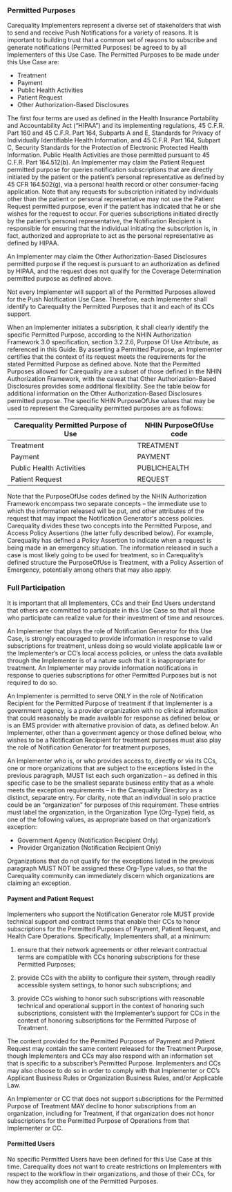 ### Permitted Purposes
Carequality Implementers represent a diverse set of stakeholders that wish to send and receive Push Notifications for a variety of reasons. It is important to building trust that a common set of reasons to subscribe and generate notifications (Permitted Purposes) be agreed to by all Implementers of this Use Case. The Permitted Purposes to be made under this Use Case are:

*	Treatment
*	Payment
*	Public Health Activities
*	Patient Request
*	Other Authorization-Based Disclosures

The first four terms are used as defined in the Health Insurance Portability and Accountability Act (“HIPAA”) and its implementing regulations, 45 C.F.R. Part 160 and 45 C.F.R. Part 164, Subparts A and E, Standards for Privacy of Individually Identifiable Health Information, and 45 C.F.R. Part 164, Subpart C, Security Standards for the Protection of Electronic Protected Health Information. Public Health Activities are those permitted pursuant to 45 C.F.R. Part 164.512(b). An Implementer may claim the Patient Request permitted purpose for queries notification subscriptions that are directly initiated by the patient or the patient’s personal representative as defined by 45 CFR 164.502(g), via a personal health record or other consumer-facing application. Note that any requests for subscription initiated by individuals other than the patient or personal representative may not use the Patient Request permitted purpose, even if the patient has indicated that he or she wishes for the request to occur. For queries subscriptions initiated directly by the patient’s personal representative, the Notification Recipient is responsible for ensuring that the individual initiating the subscription is, in fact, authorized and appropriate to act as the personal representative as defined by HIPAA.

An Implementer may claim the Other Authorization-Based Disclosures permitted purpose if the request is pursuant to an authorization as defined by HIPAA, and the request does not qualify for the Coverage Determination permitted purpose as defined above.

Not every Implementer will support all of the Permitted Purposes allowed for the Push Notification Use Case. Therefore, each Implementer shall identify to Carequality the Permitted Purposes that it and each of its CCs support.

When an Implementer initiates a subsription, it shall clearly identify the specific Permitted Purpose, according to the NHIN Authorization Framework 3.0 specification, section 3.2.2.6, Purpose Of Use Attribute, as referenced in this Guide. By asserting a Permitted Purpose, an Implementer certifies that the context of its request meets the requirements for the stated Permitted Purpose as defined above.
Note that the Permitted Purposes allowed for Carequality are a subset of those defined in the NHIN Authorization Framework, with the caveat that Other Authorization-Based Disclosures provides some additional flexibility. See the table below for additional information on the Other Authorization-Based Disclosures permitted purpose. The specific NHIN PurposeOfUse values that may be used to represent the Carequality permitted purposes are as follows:

|Carequality Permitted Purpose of Use | NHIN PurposeOfUse code |
|----------------|--------------------|
|Treatment|TREATMENT
|Payment|PAYMENT
|Public Health Activities|PUBLICHEALTH
|Patient Request|REQUEST|


Note that the PurposeOfUse codes defined by the NHIN Authorization Framework encompass two separate concepts – the immediate use to which the information released will be put, and other attributes of the request that may impact the Notification Generator's access policies. Carequality divides these two concepts into the Permitted Purpose, and Access Policy Assertions (the latter fully described below). For example, Carequality has defined a Policy Assertion to indicate when a request is being made in an emergency situation. The information released in such a case is most likely going to be used for treatment, so in Carequality’s defined structure the PurposeOfUse is Treatment, with a Policy Assertion of Emergency, potentially among others that may also apply.

###	 Full Participation

It is important that all Implementers, CCs and their End Users understand that others are committed to participate in this Use Case so that all those who participate can realize value for their investment of time and resources.

An Implementer that plays the role of Notification Generator for this Use Case, is strongly encouraged to provide information in response to valid subscriptions for treatment, unless doing so would violate applicable law or the Implementer’s or CC’s local access policies, or unless the data available through the Implementer is of a nature such that it is inappropriate for treatment. An Implementer may provide information notifications in response to queries subscriptions for other Permitted Purposes but is not required to do so.

An Implementer is permitted to serve ONLY in the role of Notification Recipient for the Permitted Purpose of treatment if that Implementer is a government agency, is a provider organization with no clinical information that could reasonably be made available for response as defined below, or is an EMS provider with alternative provision of data, as defined below. An Implementer, other than a government agency or those defined below, who wishes to be a Notification Recipient for treatment purposes must also play the role of Notification Generator for treatment purposes.

An Implementer who is, or who provides access to, directly or via its CCs, one or more organizations that are subject to the exceptions listed in the previous paragraph, MUST list each such organization – as defined in this specific case to be the smallest separate business entity that as a whole meets the exception requirements – in the Carequality Directory as a distinct, separate entry. For clarity, note that an individual in solo practice could be an “organization” for purposes of this requirement. These entries must label the organization, in the Organization Type (Org-Type) field, as one of the following values, as appropriate based on that organization’s exception:

*	Government Agency (Notification Recipient Only)
*	Provider Organization (Notification Recipient Only)

Organizations that do not qualify for the exceptions listed in the previous paragraph MUST NOT be assigned these Org-Type values, so that the Carequality community can immediately discern which organizations are claiming an exception.

#### Payment and Patient Request
Implementers who support the Notification Generator role MUST provide technical support and contract terms that enable their CCs to honor subscriptions for the Permitted Purposes of Payment, Patient Request, and Health Care Operations. Specifically, Implementers shall, at a minimum:

1. ensure that their network agreements or other relevant contractual terms are compatible with CCs honoring subscriptions for these Permitted Purposes;

2. provide CCs with the ability to configure their system, through readily accessible system settings, to honor such subscriptions; and
3. provide CCs wishing to honor such subscriptions with reasonable technical and operational support in the context of honoring such subscriptions, consistent with the Implementer’s support for CCs in the context of honoring subscriptions for the Permitted Purpose of Treatment.

The content provided for the Permitted Purposes of Payment and Patient Request may contain the same content released for the Treatment Purpose, though Implementers and CCs may also respond with an information set that is specific to a subscriber’s Permitted Purpose. Implementers and CCs may also choose to do so in order to comply with that Implementer or CC’s Applicant Business Rules or Organization Business Rules, and/or Applicable Law.

An Implementer or CC that does not support subscriptions for the Permitted Purpose of Treatment MAY decline to honor subscriptions from an organization, including for Treatment, if that organization does not honor subscriptions for the Permitted Purpose of Operations from that Implementer or CC.
#### Permitted Users
No specific Permitted Users have been defined for this Use Case at this time. Carequality does not want to create restrictions on Implementers with respect to the workflow in their organizations, and those of their CCs, for how they accomplish one of the Permitted Purposes.
